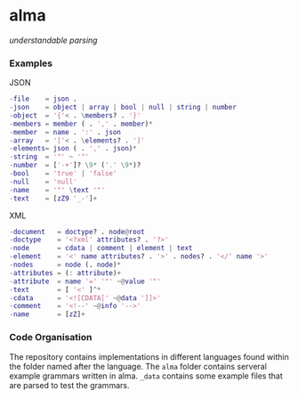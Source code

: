 # alma

_understandable parsing_

### Examples
JSON
```matlab
-file    = json .
-json    = object | array | bool | null | string | number
-object  = '{'< . \members? . '}'
-members = member ( . ',' . member)*
-member  = name . ':' . json
-array   = '['< . \elements? . ']'
-elements= json ( . ',' . json)*
-string  = '"' ~ '"'
-number  = ['-+']? \9* ('.' \9*)?
-bool    = 'true' | 'false'
-null    = 'null'
-name    = '"' \text '"'
-text    = [zZ9 '_-']+
```

XML
```matlab
-document   = doctype? . node@root
-doctype    = '<?xml' attributes? . '?>'
-node       = cdata | comment | element | text
-element    = '<' name attributes? . '>' . nodes? . '</' name '>'
-nodes      = node (. node)*
-attributes = (: attribute)+
-attribute  = name '=' '"' ~@value '"'
-text       = [ '<' ]^*
-cdata      = '<![CDATA[' ~@data ']]>'
-comment    = '<!--' ~@info '-->'
-name       = [zZ]+
```

### Code Organisation
The repository contains implementations in different languages found within
the folder named after the language. The `alma` folder contains serveral 
example grammars written in alma. `_data` contains some example files that
are parsed to test the grammars.

